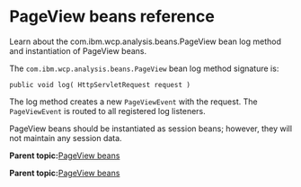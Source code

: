 # PageView beans reference

Learn about the com.ibm.wcp.analysis.beans.PageView bean log method and instantiation of PageView beans.

The `com.ibm.wcp.analysis.beans.PageView` bean log method signature is:

```
public void log( HttpServletRequest request )
```

The log method creates a new `PageViewEvent` with the request. The `PageViewEvent` is routed to all registered log listeners.

PageView beans should be instantiated as session beans; however, they will not maintain any session data.

**Parent topic:**[PageView beans](../pzn/pzn_pageview_beans.md)

**Parent topic:**[PageView beans](../pzn/pzn_pageview_beans.md)

